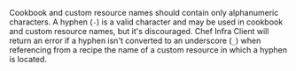 Cookbook and custom resource names should contain only alphanumeric
characters. A hyphen (`-`) is a valid character and may be used in
cookbook and custom resource names, but it's discouraged. Chef Infra
Client will return an error if a hyphen isn't converted to an
underscore (`_`) when referencing from a recipe the name of a custom
resource in which a hyphen is located.
